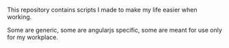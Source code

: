This repository contains scripts I made to make my life easier when working.

Some are generic, some are angularjs specific, some are meant for use only for my workplace.
